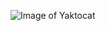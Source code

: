 ![Image of Yaktocat](https://res.cloudinary.com/duq3b11nz/image/upload/v1567111175/yako228_axgtn7.png)
